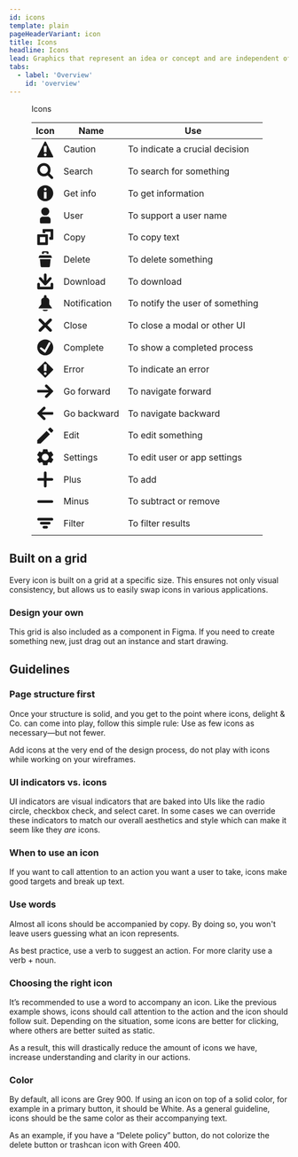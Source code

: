 ```yaml
---
id: icons
template: plain
pageHeaderVariant: icon
title: Icons
headline: Icons
lead: Graphics that represent an idea or concept and are independent of any particular language, specific words, or phrases.
tabs:
  - label: 'Overview'
    id: 'overview'
---
```


<div class="docskit-container">

 <figure class="ods-table--figure">
  <figcaption class="ods-table--figcaption">
    Icons
  </figcaption>
  <table class="ods-table">
    <thead>
      <tr>
        <th scope="column">Icon</th>
        <th scope="column">Name</th>
        <th scope="column">Use</th>
      </tr>
    </thead>
    <tbody>
      <tr>
        <td>
          <svg viewBox="0 0 14 14" fill="none" xmlns="http://www.w3.org/2000/svg" class="ods-icon"><path fill-rule="evenodd" clip-rule="evenodd" d="M6.52856 1.29141L1.05633 12.2371C0.881095 12.5876 1.13594 13 1.52777 13H12.4722C12.8641 13 13.1189 12.5876 12.9437 12.2371L7.47144 1.29141C7.2772 0.902874 6.7228 0.902874 6.52856 1.29141ZM8 4.50001H6V9.00001H8V4.50001ZM7 12C7.55228 12 8 11.5523 8 11C8 10.4477 7.55228 10 7 10C6.44772 10 6 10.4477 6 11C6 11.5523 6.44772 12 7 12Z" fill="currentColor"/></svg>
        </td>
        <td>
          Caution
        </td>
        <td>
          To indicate a crucial decision
        </td>
      </tr>
      <tr>
        <td>
          <svg viewBox="0 0 14 14" fill="none" xmlns="http://www.w3.org/2000/svg" class="ods-icon"><path fill-rule="evenodd" clip-rule="evenodd" d="M8.75739 10.1716C7.96696 10.6951 7.01908 11 6 11C3.23858 11 1 8.76142 1 6C1 3.23858 3.23858 1 6 1C8.76142 1 11 3.23858 11 6C11 7.01908 10.6951 7.96696 10.1716 8.75739L12.6908 11.2766C13.0813 11.6671 13.0813 12.3003 12.6908 12.6908C12.3003 13.0813 11.6671 13.0813 11.2766 12.6908L8.75739 10.1716ZM9 6C9 7.65685 7.65685 9 6 9C4.34315 9 3 7.65685 3 6C3 4.34315 4.34315 3 6 3C7.65685 3 9 4.34315 9 6Z" fill="currentColor"/></svg>
        </td>
        <td>
          Search
        </td>
        <td>
          To search for something
        </td>
      </tr>
      <tr>
        <td>
          <svg viewBox="0 0 14 14" fill="none" xmlns="http://www.w3.org/2000/svg" class="ods-icon"><path fill-rule="evenodd" clip-rule="evenodd" d="M7 13C10.3137 13 13 10.3137 13 7C13 3.68629 10.3137 1 7 1C3.68629 1 1 3.68629 1 7C1 10.3137 3.68629 13 7 13ZM8 4C8 4.55228 7.55228 5 7 5C6.44772 5 6 4.55228 6 4C6 3.44772 6.44772 3 7 3C7.55228 3 8 3.44772 8 4ZM8 6V11H6V6H8Z" fill="currentColor"/></svg>
        </td>
        <td>
          Get info
        </td>
        <td>
          To get information
        </td>
      </tr>
      <tr>
        <td>
          <svg viewBox="0 0 14 14" fill="none" xmlns="http://www.w3.org/2000/svg" class="ods-icon"><path d="M7 7C8.65685 7 10 5.65685 10 4 10 2.34315 8.65685 1 7 1 5.34315 1 4 2.34315 4 4 4 5.65685 5.34315 7 7 7zM5 8C4 8 3 9 3 10V12C3 12.5523 3.44772 13 4 13H10C10.5523 13 11 12.5523 11 12V10C11 9 10 8 9 8H5z" fill="currentColor"/></svg>
        </td>
        <td>
          User
        </td>
        <td>
          To support a user name
        </td>
      </tr>
      <tr>
        <td>
          <svg viewBox="0 0 14 14" fill="none" xmlns="http://www.w3.org/2000/svg" class="ods-icon"><path fill-rule="evenodd" clip-rule="evenodd" d="M7 7H3V11H7V7ZM1.5 5C1.22386 5 1 5.22386 1 5.5V12.5C1 12.7761 1.22386 13 1.5 13H8.5C8.77614 13 9 12.7761 9 12.5V5.5C9 5.22386 8.77614 5 8.5 5H1.5Z" fill="currentColor"/><path d="M7 3H11V7H10V8.5C10 8.77614 10.2239 9 10.5 9H12.5C12.7761 9 13 8.77614 13 8.5V1.5C13 1.22386 12.7761 1 12.5 1H5.5C5.22386 1 5 1.22386 5 1.5V3.5C5 3.77614 5.22386 4 5.5 4H7V3Z" fill="currentColor"/></svg>
        </td>
        <td>
          Copy
        </td>
        <td>
          To copy text
        </td>
      </tr>
      <tr>
        <td>
          <svg viewBox="0 0 14 14" fill="none" xmlns="http://www.w3.org/2000/svg" class="ods-icon"><path d="M4.5 2C4.5 1.5 5 1 5.5 1H8.5C9 1 9.5 1.5 9.5 2V3H8V2.5C8 2.22386 8 2 8 2H6C6 2.5 6 2.22386 6 2.5V3H4.5V2zM2.6379 4.2931C2.71904 4.1146 2.89701 4 3.09309 4H10.9072C11.1033 4 11.2813 4.1146 11.3624 4.2931L11.9776 5.64655C12.0528 5.81207 11.9318 6 11.75 6H2.25029C2.06847 6 1.94746 5.81207 2.0227 5.64655L2.6379 4.2931zM3.5 12C3.5 12.5 4 13 4.5 13H9.5C10 13 10.5 12.5 10.5 12L11 7H3L3.5 12z" fill="currentColor"/></svg>
        </td>
        <td>
          Delete
        </td>
        <td>
          To delete something
        </td>
      </tr>
      <tr>
        <td>
          <svg viewBox="0 0 14 14" fill="none" xmlns="http://www.w3.org/2000/svg" class="ods-icon"><path d="M8 2C8 1.44772 7.55228 1 7 1C6.44772 1 6 1.44772 6 2L5.99928 6.58577L3.91421 4.08579C3.52369 3.69526 2.89052 3.69526 2.5 4.08579C2.10948 4.47631 2.10948 5.10948 2.5 5.5L6.29218 9.70709C6.6827 10.0976 7.31587 10.0976 7.70639 9.70709L11.5 5.5C11.8905 5.10948 11.8905 4.47631 11.5 4.08579C11.1095 3.69526 10.4763 3.69526 10.0858 4.08579L7.99928 6.58577L8 2Z" fill="currentColor"/><path d="M3 9.00008C3 8.44779 2.55228 8.00008 2 8.00008C1.44772 8.00008 1 8.44779 1 9.00008V12.0001C1 12.5524 1.44772 13.0001 2 13.0001H12C12.5523 13.0001 13 12.5524 13 12.0001V9.00008C13 8.44779 12.5523 8.00008 12 8.00008C11.4477 8.00008 11 8.44779 11 9.00008V11.0001H3V9.00008Z" fill="currentColor"/></svg>
        </td>
        <td>
          Download
        </td>
        <td>
          To download
        </td>
      </tr>
      <tr>
        <td>
          <svg viewBox="0 0 14 14" fill="none" xmlns="http://www.w3.org/2000/svg" class="ods-icon"><path d="M10 5V8L11.9645 10.6292C12.0105 10.7046 12.012 10.7997 11.9675 10.8761 11.923 10.9525 11.84 11 11.75 11H2.24966C2.15966 11 2.07716 10.9525 2.03265 10.8756 1.98814 10.7987 1.98914 10.7047 2.03565 10.6287L4 8V5C4 4 5 3 6 3V2C6 1.45975 6.4483 1 6.99983 1 7.55136 1 8 1.45975 8 2V3C9 3 10 4 10 5zM5 12C5 12.5 5.9996 13 6.9998 13 8 13 9 12.5 9 12H5z" fill="currentColor"/></svg>
        </td>
        <td>
          Notification
        </td>
        <td>
          To notify the user of something
        </td>
      </tr>
      <tr>
        <td>
          <svg viewBox="0 0 14 14" fill="none" xmlns="http://www.w3.org/2000/svg" class="ods-icon"><path d="M2.32289 10.1181C1.89237 10.5486 1.89237 11.2466 2.32289 11.6771C2.7534 12.1076 3.45141 12.1076 3.88192 11.6771L7 8.55904L10.1181 11.6771C10.5486 12.1076 11.2466 12.1076 11.6771 11.6771C12.1076 11.2466 12.1076 10.5486 11.6771 10.1181L8.55904 7L11.6771 3.88193C12.1076 3.45141 12.1076 2.7534 11.6771 2.32289C11.2466 1.89237 10.5486 1.89237 10.1181 2.32289L7 5.44096L3.88193 2.32289C3.45141 1.89237 2.7534 1.89237 2.32289 2.32289C1.89237 2.7534 1.89237 3.45141 2.32289 3.88192L5.44096 7L2.32289 10.1181Z" fill="currentColor"/></svg>
        </td>
        <td>
          Close
        </td>
        <td>
          To close a modal or other UI
        </td>
      </tr>
      <tr>
        <td>
          <svg viewBox="0 0 14 14" fill="none" xmlns="http://www.w3.org/2000/svg" class="ods-icon"><path fill-rule="evenodd" clip-rule="evenodd" d="M7 13C10.3137 13 13 10.3137 13 7C13 3.68629 10.3137 1 7 1C3.68629 1 1 3.68629 1 7C1 10.3137 3.68629 13 7 13ZM9.50016 3.42651L6.63849 8.8669L4.22481 7.07784C3.89245 6.83149 3.42613 6.89322 3.16837 7.21769C2.90629 7.5476 2.95548 8.02808 3.27889 8.29728L6.32704 10.8344C6.67432 11.1235 7.19733 11.0221 7.41313 10.6239L10.9026 4.18507C11.1185 3.78675 10.963 3.28766 10.5598 3.08475C10.173 2.89009 9.70251 3.04183 9.50016 3.42651Z" fill="currentColor"/></svg>
        </td>
        <td>
          Complete
        </td>
        <td>
          To show a completed process
        </td>
      </tr>
      <tr>
        <td>
          <svg viewBox="0 0 14 14" fill="none" xmlns="http://www.w3.org/2000/svg" class="ods-icon"><path fill-rule="evenodd" clip-rule="evenodd" d="M6.63381 1.15168L1.15168 6.63381C0.949439 6.83605 0.949439 7.16395 1.15168 7.36619L6.63381 12.8483C6.83605 13.0506 7.16395 13.0506 7.36619 12.8483L12.8483 7.36619C13.0506 7.16395 13.0506 6.83605 12.8483 6.63381L7.36619 1.15168C7.16395 0.949439 6.83605 0.949439 6.63381 1.15168ZM6 3.00001H8V8H6V3.00001ZM8 10C8 10.5523 7.55228 11 7 11C6.44772 11 6 10.5523 6 10C6 9.44771 6.44772 9 7 9C7.55228 9 8 9.44771 8 10Z" fill="currentColor"/></svg>
        </td>
        <td>
          Error
        </td>
        <td>
          To indicate an error
        </td>
      </tr>
      <tr>
        <td>
          <svg viewBox="0 0 14 14" fill="none" xmlns="http://www.w3.org/2000/svg" class="ods-icon"><path d="M9.48941 6.00121L7.07204 3.72595C6.65428 3.33275 6.65868 2.67278 7.07644 2.27958C7.47872 1.90095 8.12048 1.90683 8.5105 2.29763L12.8546 6.65043C13.0484 6.84461 13.0484 7.15539 12.8546 7.34957L8.5105 11.7024C8.12048 12.0932 7.47872 12.099 7.07644 11.7204C6.65868 11.3272 6.65428 10.6672 7.07204 10.274L9.48941 7.99879H1.50848C1.22765 7.99879 1 7.7752 1 7.4994V6.5006C1 6.2248 1.22765 6.00121 1.50848 6.00121H9.48941Z" fill="currentColor"/></svg>
        </td>
        <td>
          Go forward
        </td>
        <td>
          To navigate forward
        </td>
      </tr>
      <tr>
        <td>
          <svg viewBox="0 0 14 14" fill="none" xmlns="http://www.w3.org/2000/svg" class="ods-icon"><path d="M4.51059 6.00121L6.92796 3.72595C7.34572 3.33275 7.34132 2.67278 6.92356 2.27958C6.52128 1.90095 5.87952 1.90683 5.4895 2.29763L1.14535 6.65043C0.95155 6.84461 0.95155 7.15539 1.14535 7.34957L5.4895 11.7024C5.87952 12.0932 6.52128 12.099 6.92356 11.7204C7.34132 11.3272 7.34572 10.6672 6.92796 10.274L4.51059 7.99879H12.4915C12.7723 7.99879 13 7.7752 13 7.49939V6.50061C13 6.2248 12.7723 6.00121 12.4915 6.00121H4.51059Z" fill="currentColor"/></svg>
        </td>
        <td>
          Go backward
        </td>
        <td>
          To navigate backward
        </td>
      </tr>
      <tr>
        <td>
          <svg viewBox="0 0 14 14" fill="none" xmlns="http://www.w3.org/2000/svg" class="ods-icon"><path fill-rule="evenodd" clip-rule="evenodd" d="M12.8008 2.78969L11.2103 1.19923C10.9447 0.933589 10.5121 0.933589 10.2465 1.19923L9 2.44572L11.5543 5L12.8007 3.75351C13.0664 3.48787 13.0664 3.05533 12.8008 2.78969ZM3.5 13L10.5 6L8 3.5L1 10.5V13L3.5 13Z" fill="currentColor"/></svg>
        </td>
        <td>
          Edit
        </td>
        <td>
          To edit something
        </td>
      </tr>
      <tr>
        <td>
          <svg viewBox="0 0 14 14" fill="none" xmlns="http://www.w3.org/2000/svg" class="ods-icon"><path d="M12.7918 8.31498L11.6591 7.45248C11.6943 7.15145 11.6943 6.84752 11.6591 6.54649L12.7928 5.6835C13.0053 5.51688 13.062 5.22471 12.9268 4.99399L11.7485 3.0105C11.6128 2.77833 11.3237 2.67694 11.0672 2.77151L9.73219 3.29452C9.48134 3.11729 9.21262 2.96534 8.93019 2.84103L8.72532 1.46002C8.68838 1.1949 8.4548 0.997838 8.18005 1.00002H5.81822C5.54575 0.998424 5.31405 1.19328 5.27602 1.45602L5.07065 2.841C4.78909 2.96651 4.5208 3.11857 4.26968 3.29501L2.93111 2.771C2.6772 2.67352 2.38841 2.77369 2.25491 3.00549L1.07552 4.99249C0.936676 5.22358 0.993837 5.51897 1.20953 5.685L2.34218 6.54749C2.30673 6.8485 2.30673 7.15248 2.34218 7.45349L1.2085 8.31599C0.99569 8.48237 0.938649 8.77471 1.07398 9.00549L2.25183 10.9895C2.38738 11.2218 2.6766 11.3233 2.93316 11.2285L4.26812 10.7055C4.51919 10.8828 4.78807 11.0349 5.07063 11.1595L5.276 12.5395C5.31215 12.8039 5.54428 13.0011 5.81819 13H8.18002C8.453 13.0021 8.68544 12.8072 8.72376 12.544L8.92913 11.159C9.21067 11.0334 9.47893 10.8814 9.7301 10.705L11.0702 11.2295C11.3241 11.3267 11.6127 11.2266 11.7464 10.995L12.9294 9.00001C13.0618 8.76962 13.0036 8.47979 12.7918 8.31498ZM6.99912 9.49998C5.5813 9.49998 4.4319 8.3807 4.4319 6.99998C4.4319 5.61925 5.58127 4.49998 6.99912 4.49998C8.41697 4.49998 9.56634 5.61925 9.56634 6.99998C9.56463 8.38002 8.41625 9.49834 6.99912 9.49998Z" fill="currentColor"/></svg>
        </td>
        <td>
          Settings
        </td>
        <td>
          To edit user or app settings
        </td>
      </tr>
      <tr>
        <td>
          <svg viewBox="0 0 14 14" fill="none" xmlns="http://www.w3.org/2000/svg" class="ods-icon"><path fill-rule="evenodd" clip-rule="evenodd" d="M6 12C6 12.5523 6.44772 13 7 13C7.55228 13 8 12.5523 8 12V8L12 8C12.5523 8 13 7.55228 13 7C13 6.44772 12.5523 6 12 6L8 6V2C8 1.44772 7.55228 1 7 1C6.44772 1 6 1.44772 6 2V6L2 6C1.44772 6 1 6.44771 1 7C1 7.55228 1.44772 8 2 8L6 8V12Z" fill="currentColor"/></svg>
        </td>
        <td>
          Plus
        </td>
        <td>
          To add
        </td>
      </tr>
      <tr>
        <td>
          <svg viewBox="0 0 14 14" fill="none" xmlns="http://www.w3.org/2000/svg" class="ods-icon"><path fill-rule="evenodd" clip-rule="evenodd" d="M1 7C1 6.44771 1.44772 6 2 6L12 6C12.5523 6 13 6.44772 13 7V7C13 7.55228 12.5523 8 12 8L2 8C1.44772 8 1 7.55228 1 7V7Z" fill="currentColor"/></svg>
        </td>
        <td>
          Minus
        </td>
        <td>
          To subtract or remove
        </td>
      </tr>
      <tr>
        <td>
          <svg viewBox="0 0 14 14" fill="none" xmlns="http://www.w3.org/2000/svg" class="ods-icon"><path d="M1 4C1 3.44772 1.44772 3 2 3H12C12.5523 3 13 3.44772 13 4 13 4.55228 12.5523 5 12 5H2C1.44772 5 1 4.55228 1 4zM3 7C3 6.44772 3.44772 6 4 6H10C10.5523 6 11 6.44772 11 7 11 7.55228 10.5523 8 10 8H4C3.44772 8 3 7.55228 3 7zM5 10C5 9.44772 5.44772 9 6 9H8C8.55228 9 9 9.44772 9 10 9 10.5523 8.55228 11 8 11H6C5.44772 11 5 10.5523 5 10z" fill="currentColor"/></svg>
        </td>
        <td>
          Filter
        </td>
        <td>
          To filter results
        </td>
      </tr>
    </tbody>
  </table>
</figure>


## Built on a grid

<Description>

  Every icon is built on a grid at a specific size. This ensures not only visual consistency, but allows us to easily swap icons in various applications.

</Description>

### Design your own

<Description>

This grid is also included as a component in Figma. If you need to create something new, just drag out an instance and start drawing.

</Description>

## Guidelines

### Page structure first

<Description>

Once your structure is solid, and you get to the point where icons, delight & Co. can come into play, follow this simple rule: Use as few icons as necessary—but not fewer.

Add icons at the very end of the design process, do not play with icons while working on your wireframes.

</Description>

### UI indicators vs. icons

<Description>

UI indicators are visual indicators that are baked into UIs like the radio circle, checkbox check, and select caret. In some cases we can override these indicators to match our overall aesthetics and style which can make it seem like they <em>are</em> icons.

</Description>

### When to use an icon

<Description>

If you want to call attention to an action you want a user to take, icons make good targets and break up text.

</Description>

### Use words

<Description>

Almost all icons should be accompanied by copy. By doing so, you won't leave users guessing what an icon represents.

As best practice, use a verb to suggest an action. For more clarity use a verb + noun.

</Description>

### Choosing the right icon

<Description>

It’s recommended to use a word to accompany an icon. Like the previous example shows, icons should call attention to the action and the icon should follow suit. Depending on the situation, some icons are better for clicking, where others are better suited as static.

As a result, this will drastically reduce the amount of icons we have, increase understanding and clarity in our actions.

</Description>

### Color

<Description>

By default, all icons are Grey 900. If using an icon on top of a solid color, for example in a primary button, it should be White. As a general guideline, icons should be the same color as their accompanying text.

As an example, if you have a “Delete policy” button, do not colorize the delete button or trashcan icon with Green 400.

</Description>

</div>
